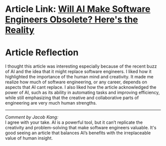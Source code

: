 # Article Link: [Will AI Make Software Engineers Obsolete? Here's the Reality](https://bootcamps.cs.cmu.edu/blog/will-ai-replace-software-engineers-reality-check)

# Article Reflection
I thought this article was interesting especially because of the recent buzz of AI and the idea that it might replace software engineers. I liked how it highlighted the importance of the human mind and creativity. It made me realize how much of software engineering, or any career, depends on aspects that AI cant replace. I also liked how the article acknowledged the power of AI, such as its ability in automating tasks and improving efficiency, while still emphasizing that the creative and collaborative parts of engineering are very much human strengths.

---

*Comment by Jacob Kang:*  
I agree with your take. AI is a powerful tool, but it can’t replicate the creativity and problem-solving that make software engineers valuable. It's good seeing an article that balances AI’s benefits with the irreplaceable value of human insight.